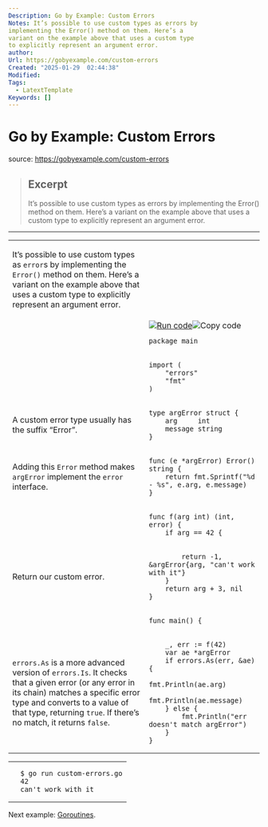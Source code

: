 ```yaml
---
Description: Go by Example: Custom Errors
Notes: It’s possible to use custom types as errors by
implementing the Error() method on them. Here’s a
variant on the example above that uses a custom type
to explicitly represent an argument error.
author: 
Url: https://gobyexample.com/custom-errors
Created: "2025-01-29  02:44:38"
Modified: 
Tags:
  - LatextTemplate
Keywords: []
---
```


# Go by Example: Custom Errors

source: https://gobyexample.com/custom-errors

> ## Excerpt
> It’s possible to use custom types as errors by
implementing the Error() method on them. Here’s a
variant on the example above that uses a custom type
to explicitly represent an argument error.

---
<table><tbody><tr><td><p>It’s possible to use custom types as <code>error</code>s by implementing the <code>Error()</code> method on them. Here’s a variant on the example above that uses a custom type to explicitly represent an argument error.</p></td><td></td></tr><tr><td></td><td><a href="https://go.dev/play/p/qKKTjmc6SuB"><img title="Run code" src="https://gobyexample.com/play.png"></a><img title="Copy code" src="https://gobyexample.com/clipboard.png"><pre><code><span><span><span>package</span> <span>main</span></span></span></code></pre></td></tr><tr><td></td><td><pre><code><span><span><span>import</span> <span>(</span>
</span></span><span><span>    <span>"errors"</span>
</span></span><span><span>    <span>"fmt"</span>
</span></span><span><span><span>)</span></span></span></code></pre></td></tr><tr><td><p>A custom error type usually has the suffix “Error”.</p></td><td><pre><code><span><span><span>type</span> <span>argError</span> <span>struct</span> <span>{</span>
</span></span><span><span>    <span>arg</span>     <span>int</span>
</span></span><span><span>    <span>message</span> <span>string</span>
</span></span><span><span><span>}</span></span></span></code></pre></td></tr><tr><td><p>Adding this <code>Error</code> method makes <code>argError</code> implement the <code>error</code> interface.</p></td><td><pre><code><span><span><span>func</span> <span>(</span><span>e</span> <span>*</span><span>argError</span><span>)</span> <span>Error</span><span>()</span> <span>string</span> <span>{</span>
</span></span><span><span>    <span>return</span> <span>fmt</span><span>.</span><span>Sprintf</span><span>(</span><span>"%d - %s"</span><span>,</span> <span>e</span><span>.</span><span>arg</span><span>,</span> <span>e</span><span>.</span><span>message</span><span>)</span>
</span></span><span><span><span>}</span></span></span></code></pre></td></tr><tr><td></td><td><pre><code><span><span><span>func</span> <span>f</span><span>(</span><span>arg</span> <span>int</span><span>)</span> <span>(</span><span>int</span><span>,</span> <span>error</span><span>)</span> <span>{</span>
</span></span><span><span>    <span>if</span> <span>arg</span> <span>==</span> <span>42</span> <span>{</span></span></span></code></pre></td></tr><tr><td><p>Return our custom error.</p></td><td><pre><code><span><span>        <span>return</span> <span>-</span><span>1</span><span>,</span> <span>&amp;</span><span>argError</span><span>{</span><span>arg</span><span>,</span> <span>"can't work with it"</span><span>}</span>
</span></span><span><span>    <span>}</span>
</span></span><span><span>    <span>return</span> <span>arg</span> <span>+</span> <span>3</span><span>,</span> <span>nil</span>
</span></span><span><span><span>}</span></span></span></code></pre></td></tr><tr><td></td><td><pre><code><span><span><span>func</span> <span>main</span><span>()</span> <span>{</span></span></span></code></pre></td></tr><tr><td><p><code>errors.As</code> is a more advanced version of <code>errors.Is</code>. It checks that a given error (or any error in its chain) matches a specific error type and converts to a value of that type, returning <code>true</code>. If there’s no match, it returns <code>false</code>.</p></td><td><pre><code><span><span>    <span>_</span><span>,</span> <span>err</span> <span>:=</span> <span>f</span><span>(</span><span>42</span><span>)</span>
</span></span><span><span>    <span>var</span> <span>ae</span> <span>*</span><span>argError</span>
</span></span><span><span>    <span>if</span> <span>errors</span><span>.</span><span>As</span><span>(</span><span>err</span><span>,</span> <span>&amp;</span><span>ae</span><span>)</span> <span>{</span>
</span></span><span><span>        <span>fmt</span><span>.</span><span>Println</span><span>(</span><span>ae</span><span>.</span><span>arg</span><span>)</span>
</span></span><span><span>        <span>fmt</span><span>.</span><span>Println</span><span>(</span><span>ae</span><span>.</span><span>message</span><span>)</span>
</span></span><span><span>    <span>}</span> <span>else</span> <span>{</span>
</span></span><span><span>        <span>fmt</span><span>.</span><span>Println</span><span>(</span><span>"err doesn't match argError"</span><span>)</span>
</span></span><span><span>    <span>}</span>
</span></span><span><span><span>}</span></span></span></code></pre></td></tr></tbody></table>

<table><tbody><tr><td></td><td><pre><code><span><span><span>$</span> go run custom-errors.go
</span></span><span><span><span>42
</span></span></span><span><span><span>can't work with it</span></span></span></code></pre></td></tr></tbody></table>

Next example: [Goroutines](https://gobyexample.com/goroutines).
